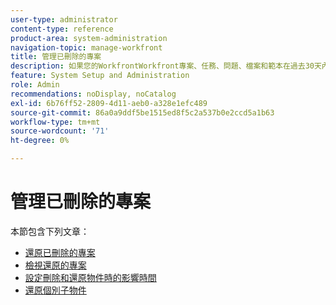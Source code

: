 ```yaml
---
user-type: administrator
content-type: reference
product-area: system-administration
navigation-topic: manage-workfront
title: 管理已刪除的專案
description: 如果您的WorkfrontWorkfront專案、任務、問題、檔案和範本在過去30天內已刪除，您可以還原這些專案、任務、問題和範本。 當您還原物件時，也會還原其所有子物件和欄位。
feature: System Setup and Administration
role: Admin
recommendations: noDisplay, noCatalog
exl-id: 6b76ff52-2809-4d11-aeb0-a328e1efc489
source-git-commit: 86a0a9ddf5be1515ed8f5c2a537b0e2ccd5a1b63
workflow-type: tm+mt
source-wordcount: '71'
ht-degree: 0%

---
```


# 管理已刪除的專案

本節包含下列文章：

* [還原已刪除的專案](../../../administration-and-setup/manage-workfront/manage-deleted-items/restore-deleted-items.md)
* [檢視還原的專案](../../../administration-and-setup/manage-workfront/manage-deleted-items/view-restored-items.md)
* [設定刪除和還原物件時的影響時間](../../../administration-and-setup/manage-workfront/manage-deleted-items/configure-how-hours-affected-when-obj-deleted-restored.md)
* [還原個別子物件](../../../administration-and-setup/manage-workfront/manage-deleted-items/restoring-individual-child-objects.md)
